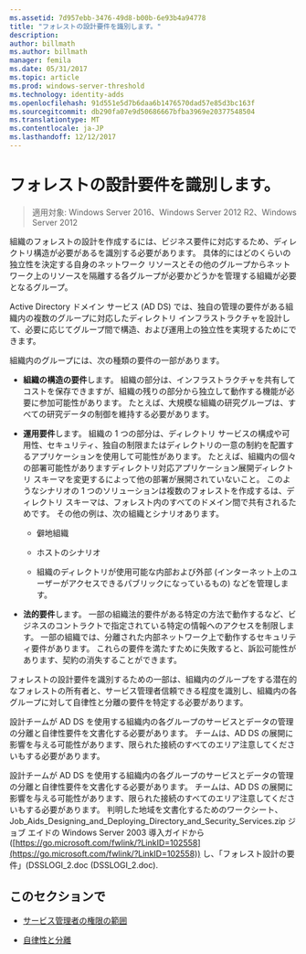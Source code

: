```yaml
---
ms.assetid: 7d957ebb-3476-49d8-b00b-6e93b4a94778
title: "フォレストの設計要件を識別します。"
description: 
author: billmath
ms.author: billmath
manager: femila
ms.date: 05/31/2017
ms.topic: article
ms.prod: windows-server-threshold
ms.technology: identity-adds
ms.openlocfilehash: 91d551e5d7b6daa6b1476570dad57e85d3bc163f
ms.sourcegitcommit: db290fa07e9d50686667bfba3969e20377548504
ms.translationtype: MT
ms.contentlocale: ja-JP
ms.lasthandoff: 12/12/2017
---
```

# <a name="identifying-forest-design-requirements"></a>フォレストの設計要件を識別します。

>適用対象: Windows Server 2016、Windows Server 2012 R2、Windows Server 2012

組織のフォレストの設計を作成するには、ビジネス要件に対応するため、ディレクトリ構造が必要があるを識別する必要があります。 具体的にはどのくらいの独立性を決定する自身のネットワーク リソースとその他のグループからネットワーク上のリソースを隔離する各グループが必要かどうかを管理する組織が必要となるグループ。  
  
Active Directory ドメイン サービス (AD DS) では、独自の管理の要件がある組織内の複数のグループに対応したディレクトリ インフラストラクチャを設計して、必要に応じてグループ間で構造、および運用上の独立性を実現するためにできます。  
  
組織内のグループには、次の種類の要件の一部があります。  
  
-   **組織の構造の要件**します。 組織の部分は、インフラストラクチャを共有してコストを保存できますが、組織の残りの部分から独立して動作する機能が必要に参加可能性があります。 たとえば、大規模な組織の研究グループは、すべての研究データの制御を維持する必要があります。  
  
-   **運用要件**します。 組織の 1 つの部分は、ディレクトリ サービスの構成や可用性、セキュリティ、独自の制限またはディレクトリの一意の制約を配置するアプリケーションを使用して可能性があります。 たとえば、組織内の個々 の部署可能性がありますディレクトリ対応アプリケーション展開ディレクトリ スキーマを変更するによって他の部署が展開されていないこと。 このようなシナリオの 1 つのソリューションは複数のフォレストを作成するは、ディレクトリ スキーマは、フォレスト内のすべてのドメイン間で共有されるためです。 その他の例は、次の組織とシナリオあります。  
  
    -   僻地組織  
  
    -   ホストのシナリオ  
  
    -   組織のディレクトリが使用可能な内部および外部 (インターネット上のユーザーがアクセスできるパブリックになっているもの) などを管理します。  
  
-   **法的要件**します。 一部の組織法的要件がある特定の方法で動作するなど、ビジネスのコントラクトで指定されている特定の情報へのアクセスを制限します。 一部の組織では、分離された内部ネットワーク上で動作するセキュリティ要件があります。 これらの要件を満たすために失敗すると、訴訟可能性があります、契約の消失することができます。  
  
フォレストの設計要件を識別するための一部は、組織内のグループをする潜在的なフォレストの所有者と、サービス管理者信頼できる程度を識別し、組織内の各グループに対して自律性と分離の要件を特定する必要があります。  
  
設計チームが AD DS を使用する組織内の各グループのサービスとデータの管理の分離と自律性要件を文書化する必要があります。 チームは、AD DS の展開に影響を与える可能性があります、限られた接続のすべてのエリア注意してくださいもする必要があります。  
  
設計チームが AD DS を使用する組織内の各グループのサービスとデータの管理の分離と自律性要件を文書化する必要があります。 チームは、AD DS の展開に影響を与える可能性があります、限られた接続のすべてのエリア注意してくださいもする必要があります。 判明した地域を文書化するためのワークシート、Job_Aids_Designing_and_Deploying_Directory_and_Security_Services.zip ジョブ エイドの Windows Server 2003 導入ガイドから ([https://go.microsoft.com/fwlink/?LinkID=102558](https://go.microsoft.com/fwlink/?LinkID=102558)) し、「フォレスト設計の要件」(DSSLOGI_2.doc (DSSLOGI_2.doc).  
  
## <a name="in-this-section"></a>このセクションで  
  
-   [サービス管理者の権限の範囲](../../ad-ds/plan/Service-Administrator-Scope-of-Authority.md)  
  
-   [自律性と分離](../../ad-ds/plan/Autonomy-vs.-Isolation.md)  
  


